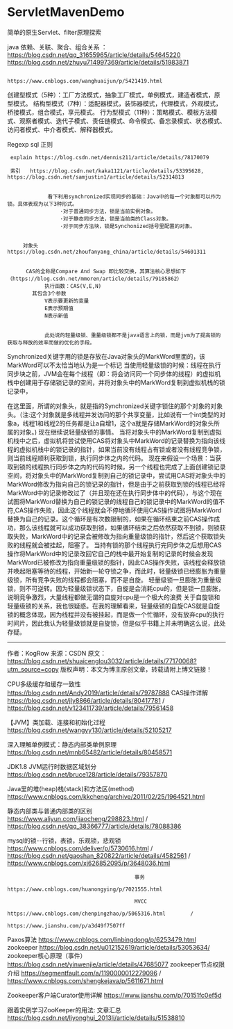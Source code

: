 # ServletMavenDemo
简单的原生Servlet、filter原理探索


   java 依赖、关联、聚合、组合关系   ：  https://blog.csdn.net/qq_31655965/article/details/54645220   
                                      https://blog.csdn.net/zhuyu714997369/article/details/51983871
                                      
                                      https://www.cnblogs.com/wanghuaijun/p/5421419.html
   
   
   创建型模式（5种）：工厂方法模式，抽象工厂模式，单例模式，建造者模式，原型模式。
   结构型模式（7种）：适配器模式，装饰器模式，代理模式，外观模式，桥接模式，组合模式，享元模式。
   行为型模式（11种）：策略模式、模板方法模式、观察者模式、迭代子模式、责任链模式、命令模式、备忘录模式、状态模式、访问者模式、中介者模式、解释器模式。


   Regexp  sql 正则

     explain https://blog.csdn.net/dennis211/article/details/78170079
     
     索引   https://blog.csdn.net/kaka1121/article/details/53395628,    https://blog.csdn.net/samjustin1/article/details/52314813


                 看下利用synchronized实现同步的基础：Java中的每一个对象都可以作为锁。具体表现为以下3种形式。
                     ·对于普通同步方法，锁是当前实例对象。
                     ·对于静态同步方法，锁是当前类的Class对象。
                     ·对于同步方法块，锁是Synchonized括号里配置的对象。


         对象头   https://blog.csdn.net/zhoufanyang_china/article/details/54601311
         
         
          CAS的全称是Compare And Swap 即比较交换，其算法核心思想如下（https://blog.csdn.net/mmoren/article/details/79185862）
                执行函数：CAS(V,E,N)
            其包含3个参数
                V表示要更新的变量
                E表示预期值
                N表示新值
                
                
                此处说的轻量级锁、重量级锁都不是java语言上的锁，而是jvm为了提高锁的获取与释放的效率而做的优化的手段。
Synchronized关键字用的锁是存放在Java对象头的MarkWord里面的，该MarkWord可以不太恰当地认为是一个标记
当使用轻量级锁的时候：线程在执行同步块之前，JVM会在每个线程（即：将会访问同一个同步体的线程）的虚拟机栈中创建用于存储锁记录的空间，并将对象头中的MarkWord复制到虚拟机栈的锁记录中，

在这里面，所谓的对象头，就是指的Synchronized关键字锁住的那个对象的对象头。（注:这个对象就是多线程并发访问的那个共享变量，比如说有一个int类型的对象a，线程1和线程2的任务都是让a自增1，这个a就是存储MarkWord的对象头所属的对象。)
现在继续说轻量级锁的事情。
当将对象头中的MarkWord复制到虚拟机栈中之后，虚拟机将尝试使用CAS将对象头中MarkWord的记录替换为指向该线程的虚拟机栈中的锁记录的指针，如果当前没有线程占有锁或者没有线程竞争锁，则当前线程顺利获取到锁，执行同步体之内的代码。
现在来假设一个场景：当获取到锁的线程执行同步体之内的代码的时候，另一个线程也完成了上面创建锁记录空间，将对象头中的MarkWord复制到自己的锁记录中，尝试用CAS将对象头中的MarkWord修改为指向自己的锁记录的指针，但是由于之前获取到锁的线程已经将MarkWord中的记录修改过了（并且现在还在执行同步体中的代码），与这个现在试图将MarkWord替换为自己的锁记录的线程自己的锁记录中的MarkWord的值不符,CAS操作失败，因此这个线程就会不停地循环使用CAS操作试图将MarkWord替换为自己的记录。这个循环是有次数限制的，如果在循环结束之前CAS操作成功，那么该线程就可以成功获取到锁，如果循环结束之后依然获取不到锁，则锁获取失败，MarkWord中的记录会被修改为指向重量级锁的指针，然后这个获取锁失败的线程就会被挂起，阻塞了。
当持有锁的那个线程执行完同步体之后想用CAS操作将MarkWord中的记录改回它自己的栈中最开始复制的记录的时候会发现MarkWord已被修改为指向重量级锁的指针，因此CAS操作失败，该线程会释放锁并唤起阻塞等待的线程，开始新一轮夺锁之争，而此时，轻量级锁已经膨胀为重量级锁，所有竞争失败的线程都会阻塞，而不是自旋。
轻量级锁一旦膨胀为重量级锁，则不可逆转。因为轻量级锁状态下，自旋是会消耗cpu的，但是锁一旦膨胀，说明竞争激烈，大量线程都做无谓的自旋对cpu是一个极大的浪费
关于自旋锁和轻量级锁的关系，我也很疑惑。在我的理解看来，轻量级锁的自旋CAS就是自旋锁的概念体现，因为线程并没有被挂起，而是做一个忙循环，没有放弃cpu的执行时间片，因此我认为轻量级锁就是自旋锁，但是似乎书籍上并未明确这么说，此处存疑。

---------------------
作者：KogRow 
来源：CSDN 
原文：https://blog.csdn.net/shuaicenglou3032/article/details/77170068?utm_source=copy 
版权声明：本文为博主原创文章，转载请附上博文链接！


CPU多级缓存和缓存一致性        https://blog.csdn.net/Andy2019/article/details/79787888
CAS操作详解                  https://blog.csdn.net/jly8866/article/details/80417781 /
                            https://blog.csdn.net/v123411739/article/details/79561458


【JVM】类加载、连接和初始化过程            https://blog.csdn.net/wangyy130/article/details/52105217

深入理解单例模式：静态内部类单例原理        https://blog.csdn.net/mnb65482/article/details/80458571


JDK1.8 JVM运行时数据区域划分             https://blog.csdn.net/bruce128/article/details/79357870


Java里的堆(heap)栈(stack)和方法区(method)      https://www.cnblogs.com/kkcheng/archive/2011/02/25/1964521.html

静态内部类与普通内部类的区别                     https://www.aliyun.com/jiaocheng/298823.html    /  
                                             https://blog.csdn.net/qq_38366777/article/details/78088386
                                             
                                             
mysql的锁--行锁，表锁，乐观锁，悲观锁            https://www.cnblogs.com/deliver/p/5730616.html   /
                                             https://blog.csdn.net/gaoshan_820822/article/details/4582561    /
                                             https://www.cnblogs.com/xj626852095/p/3648036.html
                                             
                                             事务
                                               https://www.cnblogs.com/huanongying/p/7021555.html
                                               
                                             MVCC
                                               https://www.cnblogs.com/chenpingzhao/p/5065316.html        /
                                               https://www.jianshu.com/p/a3d49f7507ff
                                               
                                               
 Paxos算法                                     https://www.cnblogs.com/linbingdong/p/6253479.html
 zookeeper                                     https://blog.csdn.net/u012152619/article/details/53053634/
zookeeper核心原理（事件）                        https://blog.csdn.net/yinwenjie/article/details/47685077
zookeeper节点权限介绍                           https://segmentfault.com/a/1190000012279096   /
                                              https://www.cnblogs.com/shengkejava/p/5611671.html
                                              
Zookeeper客户端Curator使用详解                  https://www.jianshu.com/p/70151fc0ef5d

跟着实例学习ZooKeeper的用法: 文章汇总             https://blog.csdn.net/liyonghui_2013li/article/details/51538810


